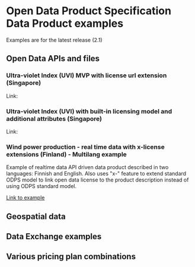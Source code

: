 # Open Data Product Specification Data Product examples

Examples are for the latest release (2.1)

## Open Data APIs and files

### Ultra-violet Index (UVI) MVP with license url extension (Singapore)


Link: 


### Ultra-violet Index (UVI) with built-in licensing model and additional attributes (Singapore)


Link: 

### Wind power production - real time data with x-license extensions (Finland) - Multilang example 

Example of realtime data API driven data product described in two languages: Finnish and English. 
Also uses "x-" feature to extend standard ODPS model to link open data license to the product description instead of using ODPS standard model.  

[Link to example](https://github.com/Open-Data-Product-Initiative/odps-examples/blob/main/wind-power-realtime-finland-mvp.md) 

## Geospatial data


## Data Exchange examples


## Various pricing plan combinations
